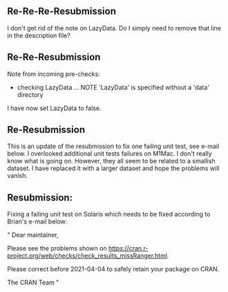 ## Re-Re-Re-Resubmission

I don't get rid of the note on LazyData. Do I simply need to remove that line in the description file?

## Re-Re-Resubmission

Note from incoming pre-checks:

* checking LazyData ... NOTE
  'LazyData' is specified without a 'data' directory
  
I have now set LazyData to false. 

## Re-Resubmission

This is an update of the resubmission to fix one failing unit test, see e-mail below. I overlooked additional unit tests failures on M1Mac. I don't really know what is going on. However, they all seem to be related to a smallish dataset. I have replaced it with a larger dataset and hope the problems will vanish.

## Resubmission:

Fixing a failing unit test on Solaris which needs to be fixed according to Brian's e-mail below:

"
Dear maintainer,

Please see the problems shown on
<https://cran.r-project.org/web/checks/check_results_missRanger.html>.

Please correct before 2021-04-04 to safely retain your package on CRAN.

The CRAN Team
"

